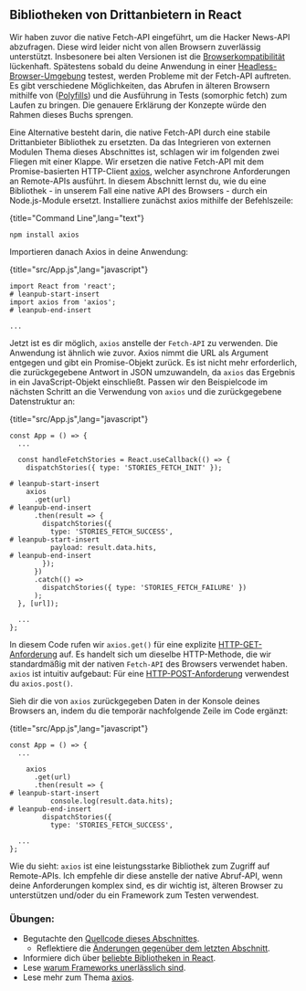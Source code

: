 ## Bibliotheken von Drittanbietern in React

Wir haben zuvor die native Fetch-API eingeführt, um die Hacker News-API abzufragen. Diese wird leider nicht von allen Browsern zuverlässig unterstützt. Insbesonere bei alten Versionen ist die [Browserkompatibilität](https://developer.mozilla.org/de/docs/Web/API/Fetch_API#Browserkompatibilit%C3%A4t) lückenhaft. Spätestens sobald du deine Anwendung in einer [Headless-Browser-Umgebung](https://en.wikipedia.org/wiki/Headless_browser) testest, werden Probleme mit der Fetch-API auftreten. Es gibt verschiedene Möglichkeiten, das Abrufen in älteren Browsern mithilfe von ([Polyfills](https://de.wikipedia.org/wiki/Polyfill)) und die Ausführung in Tests (somorphic fetch) zum Laufen zu bringen. Die genauere Erklärung der Konzepte würde den Rahmen dieses Buchs sprengen.

Eine Alternative besteht darin, die native Fetch-API durch eine stabile Drittanbieter Bibliothek zu ersetzten. Da das Integrieren von externen Modulen Thema dieses Abschnittes ist, schlagen wir im folgenden zwei Fliegen mit einer Klappe. Wir ersetzen die native Fetch-API mit dem Promise-basierten HTTP-Client [axios](https://github.com/axios/axios), welcher asynchrone Anforderungen an Remote-APIs ausführt. In diesem Abschnitt lernst du, wie du eine Bibliothek - in unserem Fall eine native API des Browsers - durch ein Node.js-Module ersetzt. Installiere zunächst axios mithilfe der Befehlszeile:

{title="Command Line",lang="text"}
~~~~~~~
npm install axios
~~~~~~~

Importieren danach Axios in deine Anwendung:

{title="src/App.js",lang="javascript"}
~~~~~~~
import React from 'react';
# leanpub-start-insert
import axios from 'axios';
# leanpub-end-insert

...
~~~~~~~

Jetzt ist es dir möglich, `axios` anstelle der `Fetch-API` zu verwenden. Die Anwendung ist ähnlich wie zuvor. Axios nimmt die URL als Argument entgegen und gibt ein Promise-Objekt zurück. Es ist nicht mehr erforderlich, die zurückgegebene Antwort in JSON umzuwandeln, da `axios` das Ergebnis in ein JavaScript-Objekt einschließt. Passen wir den Beispielcode im nächsten Schritt an die Verwendung von `axios` und die zurückgegebene Datenstruktur an:

{title="src/App.js",lang="javascript"}
~~~~~~~
const App = () => {
  ...

  const handleFetchStories = React.useCallback(() => {
    dispatchStories({ type: 'STORIES_FETCH_INIT' });

# leanpub-start-insert
    axios
      .get(url)
# leanpub-end-insert
      .then(result => {
        dispatchStories({
          type: 'STORIES_FETCH_SUCCESS',
# leanpub-start-insert
          payload: result.data.hits,
# leanpub-end-insert
        });
      })
      .catch(() =>
        dispatchStories({ type: 'STORIES_FETCH_FAILURE' })
      );
  }, [url]);

  ...
};
~~~~~~~

In diesem Code rufen wir `axios.get()` für eine explizite [HTTP-GET-Anforderung](https://developer.mozilla.org/de/docs/Web/HTTP/Methods/GET) auf. Es handelt sich um dieselbe HTTP-Methode, die wir standardmäßig mit der nativen `Fetch-API` des Browsers verwendet haben. `axios` ist intuitiv aufgebaut: Für eine [HTTP-POST-Anforderung](https://developer.mozilla.org/de/docs/Web/HTTP/Methods/POST) verwendest du `axios.post()`.

Sieh dir die von `axios` zurückgegeben Daten in der Konsole deines Browsers an, indem du die temporär nachfolgende Zeile im Code ergänzt:

{title="src/App.js",lang="javascript"}
~~~~~~~
const App = () => {
  ...

    axios
      .get(url)
      .then(result => {
# leanpub-start-insert
          console.log(result.data.hits);
# leanpub-end-insert
        dispatchStories({
          type: 'STORIES_FETCH_SUCCESS',

  ...
};
~~~~~~~

Wie du sieht: `axios` ist eine leistungsstarke Bibliothek zum Zugriff auf Remote-APIs. Ich empfehle dir diese anstelle der native Abruf-API, wenn deine Anforderungen komplex sind, es dir wichtig ist, älteren Browser zu unterstützen und/oder du ein Framework zum Testen verwendest.

### Übungen:

* Begutachte den [Quellcode dieses Abschnittes](https://codesandbox.io/s/github/the-road-to-learn-react/hacker-stories/tree/hs/Third-Party-Libraries-in-React).
  * Reflektiere die [Änderungen gegenüber dem letzten Abschnitt](https://github.com/the-road-to-learn-react/hacker-stories/compare/hs/Explicit-Data-Fetching-with-React...hs/Third-Party-Libraries-in-React?expand=1).
* Informiere dich über [beliebte Bibliotheken in React](https://www.robinwieruch.de/react-libraries).
* Lese [warum Frameworks unerlässlich sind](https://www.robinwieruch.de/why-frameworks-matter).
* Lese mehr zum Thema [axios](https://github.com/axios/axios).
